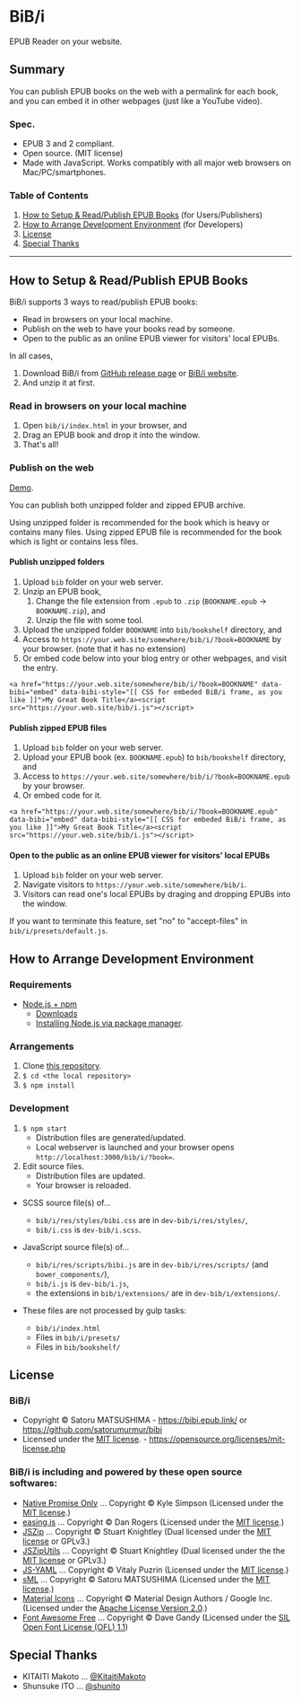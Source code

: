 BiB/i
================================================================================================================================

EPUB Reader on your website.




Summary
--------------------------------------------------------------------------------------------------------------------------------

You can publish EPUB books on the web with a permalink for each book, and you can embed it in other webpages (just like a YouTube video).



### Spec.

* EPUB 3 and 2 compliant.
* Open source. (MIT license)
* Made with JavaScript. Works compatibly with all major web browsers on Mac/PC/smartphones.



### Table of Contents

1. [How to Setup & Read/Publish EPUB Books](#how-to-setup--readpublish-epub-books) (for Users/Publishers)
2. [How to Arrange Development Environment](#how-to-arrange-development-environment) (for Developers)
3. [License](#license)
4. [Special Thanks](#special-thanks)




--------------------------------------------------------------------------------------------------------------------------------




How to Setup & Read/Publish EPUB Books
--------------------------------------------------------------------------------------------------------------------------------

BiB/i supports 3 ways to read/publish EPUB books:

* Read in browsers on your local machine.
* Publish on the web to have your books read by someone.
* Open to the public as an online EPUB viewer for visitors' local EPUBs.

In all cases,

1. Download BiB/i from [GitHub release page](https://github.com/satorumurmur/bibi/releases) or [BiB/i website](https://bibi.epub.link/#download).
2. And unzip it at first.



### Read in browsers on your local machine 

1. Open `bib/i/index.html` in your browser, and
2. Drag an EPUB book and drop it into the window.
3. That's all!



### Publish on the web

[Demo](https://bibi.epub.link/#demo).

You can publish both unzipped folder and zipped EPUB archive.

Using unzipped folder is recommended for the book which is heavy or contains many files.
Using zipped EPUB file is recommended for the book which is light or contains less files.



#### Publish unzipped folders

1. Upload `bib` folder on your web server.
2. Unzip an EPUB book,
    1. Change the file extension from `.epub` to `.zip` (`BOOKNAME.epub` -> `BOOKNAME.zip`), and
    2. Unzip the file with some tool.
3. Upload the unzipped folder `BOOKNAME` into `bib/bookshelf` directory, and
4. Access to `https://your.web.site/somewhere/bib/i/?book=BOOKNAME` by your browser. (note that it has no extension)
5. Or embed code below into your blog entry or other webpages, and visit the entry.

````
<a href="https://your.web.site/somewhere/bib/i/?book=BOOKNAME" data-bibi="embed" data-bibi-style="[[ CSS for embeded BiB/i frame, as you like ]]">My Great Book Title</a><script src="https://your.web.site/bib/i.js"></script>
````


#### Publish zipped EPUB files

1. Upload `bib` folder on your web server.
2. Upload your EPUB book (ex. `BOOKNAME.epub`) to `bib/bookshelf` directory, and
3. Access to `https://your.web.site/somewhere/bib/i/?book=BOOKNAME.epub` by your browser.
4. Or embed code for it.

````
<a href="https://your.web.site/somewhere/bib/i/?book=BOOKNAME.epub" data-bibi="embed" data-bibi-style="[[ CSS for embeded BiB/i frame, as you like ]]">My Great Book Title</a><script src="https://your.web.site/bib/i.js"></script>
````


#### Open to the public as an online EPUB viewer for visitors' local EPUBs

1. Upload `bib` folder on your web server.
2. Navigate visitors to `https://your.web.site/somewhere/bib/i`.
3. Visitors can read one's local EPUBs by draging and dropping EPUBs into the window.

If you want to terminate this feature, set "no" to "accept-files" in `bib/i/presets/default.js`.



How to Arrange Development Environment
--------------------------------------------------------------------------------------------------------------------------------



### Requirements

* [Node.js + npm](https://nodejs.org/en/)
    - [Downloads](https://nodejs.org/en/download/)
    - [Installing Node.js via package manager](https://nodejs.org/en/download/package-manager/).



### Arrangements

1. Clone [this repository](https://github.com/satorumurmur/bibi/). 
2. `$ cd <the local repository>`
3. `$ npm install`



### Development

1. `$ npm start`
    - Distribution files are generated/updated.
    - Local webserver is launched and your browser opens `http://localhost:3000/bib/i/?book=`.
2. Edit source files.
    - Distribution files are updated.
    - Your browser is reloaded.

* SCSS source file(s) of...
    - `bib/i/res/styles/bibi.css` are in `dev-bib/i/res/styles/`,
    - `bib/i.css` is `dev-bib/i.scss`.
* JavaScript source file(s) of...
    - `bib/i/res/scripts/bibi.js` are in `dev-bib/i/res/scripts/` (and `bower_components/`),
    - `bib/i.js` is `dev-bib/i.js`,
    - the extensions in `bib/i/extensions/` are in `dev-bib/i/extensions/`.

* These files are not processed by gulp tasks:
    - `bib/i/index.html`
    - Files in `bib/i/presets/`
    - Files in `bib/bookshelf/`




License
--------------------------------------------------------------------------------------------------------------------------------


### BiB/i

* Copyright &copy; Satoru MATSUSHIMA - https://bibi.epub.link/ or https://github.com/satorumurmur/bibi
* Licensed under the [MIT license](https://opensource.org/licenses/mit-license.php). - https://opensource.org/licenses/mit-license.php


### BiB/i is including and powered by these open source softwares:

* [Native Promise Only](https://github.com/getify/native-promise-only) ... Copyright &copy; Kyle Simpson (Licensed under the [MIT license](https://opensource.org/licenses/mit-license.php).)
* [easing.js](https://github.com/danro/easing-js) ... Copyright &copy; Dan Rogers (Licensed under the [MIT license](https://danro.mit-license.org).)
* [JSZip](http://stuk.github.io/jszip) ... Copyright &copy; Stuart Knightley (Dual licensed under the [MIT license](https://opensource.org/licenses/mit-license.php) or GPLv3.)
* [JSZipUtils](http://stuk.github.io/jszip-utils) ... Copyright &copy; Stuart Knightley (Dual licensed under the the [MIT license](https://opensource.org/licenses/mit-license.php) or GPLv3.)
* [JS-YAML](http://nodeca.github.io/js-yaml/) ... Copyright &copy; Vitaly Puzrin (Licensed under the [MIT license](https://opensource.org/licenses/mit-license.php).)
* [sML](https://github.com/satorumurmur/sML) ... Copyright &copy; Satoru MATSUSHIMA (Licensed under the [MIT license](https://opensource.org/licenses/mit-license.php).)
* [Material Icons](https://material.io/icons/) ... Copyright &copy; Material Design Authors / Google Inc. (Licensed under the [Apache License Version 2.0](http://www.apache.org/licenses/LICENSE-2.0).)
* [Font Awesome Free](https://fontawesome.com) ... Copyright &copy; Dave Gandy (Licensed under the [SIL Open Font License (OFL) 1.1](https://scripts.sil.org/OFL))




Special Thanks
--------------------------------------------------------------------------------------------------------------------------------

* KITAITI Makoto ... [@KitaitiMakoto](https://github.com/KitaitiMakoto)
* Shunsuke ITO ... [@shunito](https://github.com/shunito)
